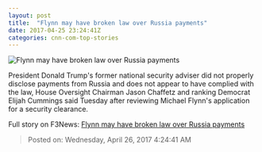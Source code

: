 ```yaml
---
layout: post
title:  "Flynn may have broken law over Russia payments"
date: 2017-04-25 23:24:41Z
categories: cnn-com-top-stories
---
```


![Flynn may have broken law over Russia payments](http://i2.cdn.cnn.com/cnnnext/dam/assets/170331094539-michael-flynn-peace-conference-super-tease.jpg)

President Donald Trump's former national security adviser did not properly disclose payments from Russia and does not appear to have complied with the law, House Oversight Chairman Jason Chaffetz and ranking Democrat Elijah Cummings said Tuesday after reviewing Michael Flynn's application for a security clearance.


Full story on F3News: [Flynn may have broken law over Russia payments](http://www.f3nws.com/n/GWzZsF)

> Posted on: Wednesday, April 26, 2017 4:24:41 AM
